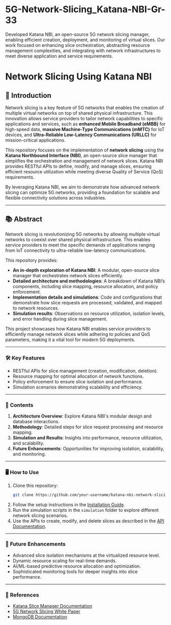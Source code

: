 # 5G-Network-Slicing_Katana-NBI-Gr-33
Developed Katana NBI, an open-source 5G network slicing manager, enabling efficient creation, deployment, and monitoring of virtual slices. Our work focused on enhancing slice orchestration, abstracting resource management complexities, and integrating with network infrastructures to meet diverse application and service requirements.

# Network Slicing Using Katana NBI

## 🚀 **Introduction**
Network slicing is a key feature of 5G networks that enables the creation of multiple virtual networks on top of shared physical infrastructure. This innovation allows service providers to tailor network capabilities to specific applications and services, such as **enhanced Mobile Broadband (eMBB)** for high-speed data, **massive Machine-Type Communications (mMTC)** for IoT devices, and **Ultra-Reliable Low-Latency Communications (URLLC)** for mission-critical applications.

This repository focuses on the implementation of **network slicing** using the **Katana Northbound Interface (NBI)**, an open-source slice manager that simplifies the orchestration and management of network slices. Katana NBI provides RESTful APIs to define, modify, and manage slices, ensuring efficient resource utilization while meeting diverse Quality of Service (QoS) requirements.

By leveraging Katana NBI, we aim to demonstrate how advanced network slicing can optimize 5G networks, providing a foundation for scalable and flexible connectivity solutions across industries.

---

## 📚 **Abstract**
Network slicing is revolutionizing 5G networks by allowing multiple virtual networks to coexist over shared physical infrastructure. This enables service providers to meet the specific demands of applications ranging from IoT connectivity to ultra-reliable low-latency communications. 

This repository provides:
- **An in-depth exploration of Katana NBI**: A modular, open-source slice manager that orchestrates network slices efficiently.
- **Detailed architecture and methodologies**: A breakdown of Katana NBI’s components, including slice mapping, resource allocation, and policy enforcement.
- **Implementation details and simulations**: Code and configurations that demonstrate how slice requests are processed, validated, and mapped to network resources.
- **Simulation results**: Observations on resource utilization, isolation levels, and error handling during slice management.

This project showcases how Katana NBI enables service providers to efficiently manage network slices while adhering to policies and QoS parameters, making it a vital tool for modern 5G deployments.

---

### 🛠 **Key Features**
- RESTful APIs for slice management (creation, modification, deletion).
- Resource mapping for optimal allocation of network functions.
- Policy enforcement to ensure slice isolation and performance.
- Simulation scenarios demonstrating scalability and efficiency.

---

### 📂 **Contents**
1. **Architecture Overview**: Explore Katana NBI's modular design and database interactions.
2. **Methodology**: Detailed steps for slice request processing and resource mapping.
3. **Simulation and Results**: Insights into performance, resource utilization, and scalability.
4. **Future Enhancements**: Opportunities for improving isolation, scalability, and monitoring.

---

### 🖥️ **How to Use**
1. Clone this repository:  
   ```bash
   git clone https://github.com/your-username/katana-nbi-network-slicing.git
   ```
2. Follow the setup instructions in the [Installation Guide](./docs/installation.md).  
3. Run the simulation scripts in the `simulation` folder to explore different network slicing scenarios.  
4. Use the APIs to create, modify, and delete slices as described in the [API Documentation](./docs/api.md).

---

### 🌟 **Future Enhancements**
- Advanced slice isolation mechanisms at the virtualized resource level.
- Dynamic resource scaling for real-time demands.
- AI/ML-based predictive resource allocation and optimization.
- Sophisticated monitoring tools for deeper insights into slice performance.

---

### 📜 **References**
- [Katana Slice Manager Documentation](https://katana-slice-manager-docs.com)
- [5G Network Slicing White Paper](https://5g-network-slicing-paper.com)
- [MongoDB Documentation](https://www.mongodb.com/docs/)
